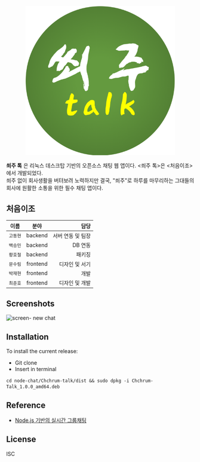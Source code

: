 <center><img width="400" alt="screen- new chat" src="https://github.com/aldehf420/node-chat/blob/master/Chchrum-talk/assets/img/new%20icon..png?raw=true"></center>



**쐬주 톡** 은 리눅스 데스크탑 기반의 오픈소스 채팅 웹 앱이다. <쐬주 톡>은 <처음이조>에서 개발되었다.   
쐬주 없이 회사생활을 버텨보려 노력하지만 결국, "쐬주"로 하루를 마무리하는 그대들의 회사에 원활한 소통을 위한 필수 채팅 앱이다.


## 처음이조
이름 | 분야 | 담당 
---|:---:|---:
`고동현` | backend | 서버 연동 및 팀장
`백승민` | backend | DB 연동
`황호철` | backend | 패키징
`문수림` | frontend | 디자인 및 서기
`박재현` | frontend | 개발 
`최준호` | frontend | 디자인 및 개발

## Screenshots
<img width="500" alt="screen- new chat" src="https://github.com/aldehf420/node-chat/blob/master/Chchrum-talk/assets/img/screenshot.png?raw=true">


## Installation

To install the current release:  

- Git clone  
- Insert in terminal  
```
cd node-chat/Chchrum-talk/dist && sudo dpkg -i Chchrum-Talk_1.0.0_amd64.deb
```


## Reference

*   [Node.js 기반의 실시간 그룹채팅](http://codevkr.tistory.com/)


## License

ISC
